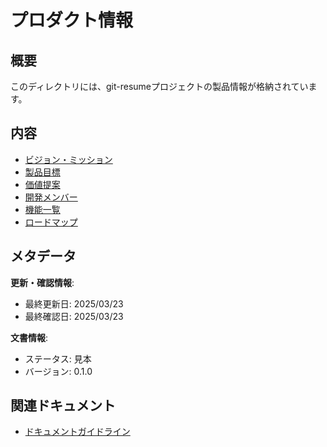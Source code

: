 # プロダクト情報

## 概要

このディレクトリには、git-resumeプロジェクトの製品情報が格納されています。

## 内容

- [ビジョン・ミッション](./vision.md)
- [製品目標](./product-goal.md)
- [価値提案](./value-proposition.md)
- [開発メンバー](./members.md)
- [機能一覧](./features/README.md)
- [ロードマップ](./roadmaps/README.md)

## メタデータ

**更新・確認情報**:
- 最終更新日: 2025/03/23
- 最終確認日: 2025/03/23

**文書情報**:
- ステータス: 見本
- バージョン: 0.1.0

## 関連ドキュメント

- [ドキュメントガイドライン](../README.md)